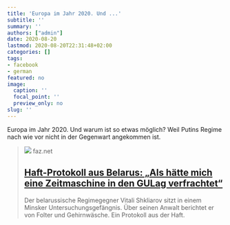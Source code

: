 ```yaml
---
title: 'Europa im Jahr 2020. Und ...'
subtitle: ''
summary: ''
authors: ["admin"]
date: 2020-08-20
lastmod: 2020-08-20T22:31:48+02:00
categories: []
tags:
- facebook
- german
featured: no
image:
  caption: ''
  focal_point: ''
  preview_only: no
slug: ''
---
```

Europa im Jahr 2020. Und warum ist so etwas möglich? Weil Putins Regime nach wie vor nicht in der Gegenwart angekommen ist.
> [![](https://media0.faz.net/ppmedia/aktuell/3051029839/1.6912282/facebook_teaser/beamte-der.jpg)](https://www.faz.net/2.1677/protokoll-ueber-folter-in-einem-gefaengnis-in-belarus-16912193.html)
> faz.net
> ## [Haft-Protokoll aus Belarus: „Als hätte mich eine Zeitmaschine in den GULag verfrachtet“](https://www.faz.net/2.1677/protokoll-ueber-folter-in-einem-gefaengnis-in-belarus-16912193.html)
>
>Der belarussische Regimegegner Vitali Shkliarov sitzt in einem Minsker Untersuchungsgefängnis. Über seinen Anwalt berichtet er von Folter und Gehirnwäsche. Ein Protokoll aus der Haft.


